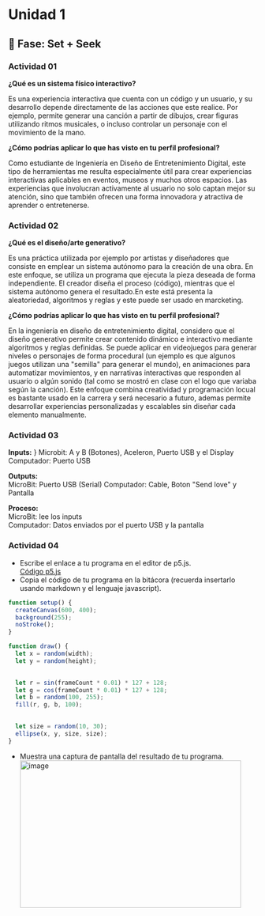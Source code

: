 # Unidad 1

## 🔎 Fase: Set + Seek

### Actividad 01  

**¿Qué es un sistema físico interactivo?**

Es una experiencia interactiva que cuenta con un código y un usuario, y su desarrollo depende directamente de las acciones que este realice. Por ejemplo, permite generar una canción a partir de dibujos, crear figuras utilizando ritmos musicales, o incluso controlar un personaje con el movimiento de la mano.  

**¿Cómo podrías aplicar lo que has visto en tu perfil profesional?**

Como estudiante de Ingeniería en Diseño de Entretenimiento Digital, este tipo de herramientas me resulta especialmente útil para crear experiencias interactivas aplicables en eventos, museos y muchos otros espacios. Las experiencias que involucran activamente al usuario no solo captan mejor su atención, sino que también ofrecen una forma innovadora y atractiva de aprender o entretenerse.  


### Actividad 02  

**¿Qué es el diseño/arte generativo?**

Es una práctica utilizada por ejemplo por artistas y diseñadores que consiste en emplear un sistema autónomo para la creación de una obra. En este enfoque, se utiliza un programa que ejecuta la pieza deseada de forma independiente. El creador diseña el proceso (código), mientras que el sistema autónomo genera el resultado.En este está presenta la aleatoriedad, algoritmos y reglas y este puede ser usado en marcketing.  

**¿Cómo podrías aplicar lo que has visto en tu perfil profesional?**

En la ingeniería en diseño de entretenimiento digital, considero que el diseño generativo permite crear contenido dinámico e interactivo mediante algoritmos y reglas definidas. Se puede aplicar en videojuegos para generar niveles o personajes de forma procedural (un ejemplo es que algunos juegos utilizan una "semilla" para generar el mundo), en animaciones para automatizar movimientos, y en narrativas interactivas que responden al usuario o algún sonido (tal como se mostró en clase con el logo que variaba según la canción). Este enfoque combina creatividad y programación locual es bastante usado en la carrera y será necesario a futuro, ademas permite desarrollar experiencias personalizadas y escalables sin diseñar cada elemento manualmente.


### Actividad 03  

**Inputs:**  }
Microbit: A y B (Botones), Aceleron, Puerto USB y el Display
Computador: Puerto USB

**Outputs:**  
MicroBit: Puerto USB (Serial)
Computador: Cable, Boton "Send love" y Pantalla

**Proceso:**    
MicroBit: lee los inputs  
Computador: Datos enviados por el puerto USB y la pantalla  


### Actividad 04  

* Escribe el enlace a tu programa en el editor de p5.js.  
[Código p5.js](https://editor.p5js.org/Ayepes2402/sketches/VXM4SUZSL)  
* Copia el código de tu programa en la bitácora (recuerda insertarlo usando markdown y el lenguaje javascript).
  
``` js
function setup() {
  createCanvas(600, 400);
  background(255);
  noStroke();
}

function draw() {
  let x = random(width);
  let y = random(height);

 
  let r = sin(frameCount * 0.01) * 127 + 128;
  let g = cos(frameCount * 0.01) * 127 + 128;
  let b = random(100, 255);
  fill(r, g, b, 100);

  
  let size = random(10, 30);
  ellipse(x, y, size, size);
}
```

* Muestra una captura de pantalla del resultado de tu programa.  
  <img width="448" height="298" alt="image" src="https://github.com/user-attachments/assets/83a57549-72de-455d-b7fb-e70fd63dea1c" />

